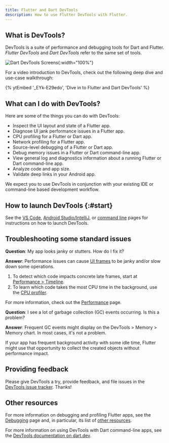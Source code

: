 ```yaml
---
title: Flutter and Dart DevTools
description: How to use Flutter DevTools with Flutter.
---
```


## What is DevTools?

DevTools is a suite of performance and debugging tools
for Dart and Flutter.
_Flutter DevTools_ and _Dart DevTools_ refer to the
same set of tools.

![Dart DevTools Screens](/assets/images/docs/tools/devtools/dart-devtools.gif){:width="100%"}

For a video introduction to DevTools, check out
the following deep dive and use-case walkthrough:

{% ytEmbed '_EYk-E29edo', 'Dive in to Flutter and Dart DevTools' %}

## What can I do with DevTools?

Here are some of the things you can do with DevTools:

* Inspect the UI layout and state of a Flutter app.
* Diagnose UI jank performance issues in a Flutter app.
* CPU profiling for a Flutter or Dart app.
* Network profiling for a Flutter app.
* Source-level debugging of a Flutter or Dart app.
* Debug memory issues in a Flutter or Dart
  command-line app.
* View general log and diagnostics information
  about a running Flutter or Dart
  command-line app.
* Analyze code and app size.
* Validate deep links in your Android app.

We expect you to use DevTools in conjunction with
your existing IDE or command-line based development workflow.

<a id="how-do-i-install-devtools"></a>
<a id="install-devtools"></a>

## How to launch DevTools {:#start}

See the [VS Code][], [Android Studio/IntelliJ][], or
[command line][] pages for instructions on how to launch DevTools.

## Troubleshooting some standard issues

**Question**: My app looks janky or stutters.
  How do I fix it?

**Answer**: Performance issues can cause [UI frames][]
  to be janky and/or slow down some operations.

  1. To detect which code impacts concrete late frames,
     start at [Performance > Timeline][].
  2. To learn which code takes the most CPU time in
     the background, use the [CPU profiler][].

For more information, check out the
[Performance][] page.

**Question**: I see a lot of garbage collection (GC) events occurring.
  Is this a problem?

**Answer**: Frequent GC events might display on
  the DevTools > Memory > Memory chart. In most cases,
  it's not a problem.

If your app has frequent background activity with some idle time,
Flutter might use that opportunity to collect the created objects
without performance impact.

[CPU profiler]: /tools/devtools/cpu-profiler
[Performance]: /perf
[Performance > Timeline]: /tools/devtools/performance#timeline-events-tab
[UI frames]: /perf/ui-performance

## Providing feedback

Please give DevTools a try, provide feedback, and file issues
in the [DevTools issue tracker][]. Thanks!

## Other resources

For more information on debugging and profiling
Flutter apps, see the [Debugging][] page and,
in particular, its list of [other resources][].

For more information on using DevTools with
Dart command-line apps, see the
[DevTools documentation on dart.dev]({{site.dart-site}}/tools/dart-devtools).

[Android Studio/IntelliJ]: /tools/devtools/android-studio
[VS Code]: /tools/devtools/vscode
[command line]: /tools/devtools/cli
[DevTools issue tracker]: {{site.github}}/flutter/devtools/issues
[Debugging]: /testing/debugging
[Other resources]: /testing/debugging#other-resources
